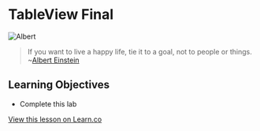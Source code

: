 # TableView Final

![Albert](http://i.imgur.com/ppc5nAG.jpg?1)  

> If you want to live a happy life, tie it to a goal, not to people or things. ~[Albert Einstein](https://en.wikipedia.org/wiki/Albert_Einstein)

## Learning Objectives

* Complete this lab

<a href='https://learn.co/lessons/TableViewFinalLab' data-visibility='hidden'>View this lesson on Learn.co</a>
